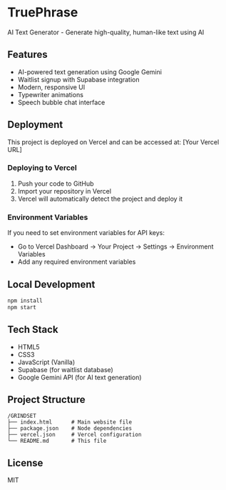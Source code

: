 # TruePhrase

AI Text Generator - Generate high-quality, human-like text using AI

## Features

- AI-powered text generation using Google Gemini
- Waitlist signup with Supabase integration
- Modern, responsive UI
- Typewriter animations
- Speech bubble chat interface

## Deployment

This project is deployed on Vercel and can be accessed at: [Your Vercel URL]

### Deploying to Vercel

1. Push your code to GitHub
2. Import your repository in Vercel
3. Vercel will automatically detect the project and deploy it

### Environment Variables

If you need to set environment variables for API keys:
- Go to Vercel Dashboard → Your Project → Settings → Environment Variables
- Add any required environment variables

## Local Development

```bash
npm install
npm start
```

## Tech Stack

- HTML5
- CSS3
- JavaScript (Vanilla)
- Supabase (for waitlist database)
- Google Gemini API (for AI text generation)

## Project Structure

```
/GRINDSET
├── index.html      # Main website file
├── package.json    # Node dependencies
├── vercel.json     # Vercel configuration
└── README.md       # This file
```

## License

MIT

